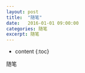 ```yaml
---
layout: post
title:  "随笔"
date:   2016-01-01 09:00:00
categories: 随笔
excerpt: 随笔
---
```


* content
{:toc}

随笔
